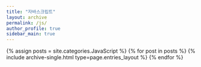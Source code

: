 ```yaml
---
title: "자바스크립트"
layout: archive
permalink: /js/
author_profile: true
sidebar_main: true
---
```


{% assign posts = site.categories.JavaScript %} {% for post in posts %} {% include archive-single.html type=page.entries_layout %} {% endfor %}
